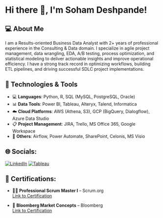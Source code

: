 # Hi there 👋, I'm Soham Deshpande!

## 💻 About Me
I am a Results-oriented Business Data Analyst with 2+ years of professional experience in the Consulting & Data domain. I specialize in agile project management, data wrangling, EDA, A/B testing, process optimization, and statistical modeling to deliver actionable insights and improve operational efficiency. I have a strong track record in optimizing workflows, building ETL pipelines, and driving successful SDLC project implementations.

## 🔧 Technologies & Tools
- 💻 **Languages**: Python, R, SQL (MySQL, PostgreSQL, Oracle)
- 📊 **Data Tools**: Power BI, Tableau, Alteryx, Talend, Informatica
- ☁️ **Cloud Platforms**: AWS (Athena, S3), GCP (BigQuery, Dialogflow), Azure Data Studio
- 📋 **Project Management**: JIRA, Trello, MS Office 365, Google Workspace
- 🧩 **Others**: Airflow, Power Automate, SharePoint, Celonis, MS Visio


## 🌐 Socials:
[![LinkedIn](https://img.shields.io/badge/LinkedIn-0077B5?style=for-the-badge&logo=linkedin&logoColor=white)](https://www.linkedin.com/in/soham-d148)
[![Tableau](https://img.shields.io/badge/Tableau-E97627?style=for-the-badge&logo=Tableau&logoColor=white)](https://public.tableau.com/app/profile/soham.ramesh.deshpande/vizzes)

## 📜 Certifications:

- 🧑‍💻 **Professional Scrum Master I** – Scrum.org  
  [Link to Certification](https://www.scrum.org/user/1104005)

- 💼 **Bloomberg Market Concepts** – Bloomberg  
  [Link to Certification](https://portal.bloombergforeducation.com/certificates/jjcAfy47rgJ39U6zw1KMVGbS)
